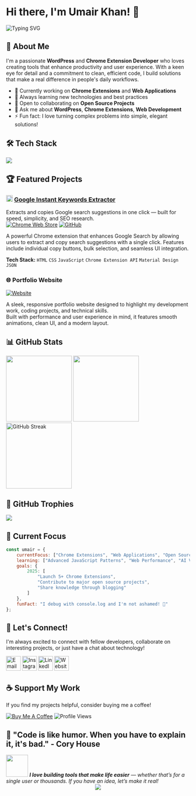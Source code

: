 # Hi there, I'm Umair Khan! 👋

<div align="left">
<img src="https://readme-typing-svg.herokuapp.com?font=Fira+Code&size=30&duration=3000&pause=1000&color=6366F1&vCenter=true&width=600&lines=WordPress+Developer;Chrome+Extension+Developer;Open+Source+Enthusiast;Problem+Solver" alt="Typing SVG"/>
</div>

## 🚀 About Me

I'm a passionate **WordPress** and **Chrome Extension Developer** who loves creating tools that enhance productivity and user experience. With a keen eye for detail and a commitment to clean, efficient code, I build solutions that make a real difference in people's daily workflows.

- 🔭 Currently working on **Chrome Extensions** and **Web Applications**
- 🌱 Always learning new technologies and best practices
- 👯 Open to collaborating on **Open Source Projects**
- 💬 Ask me about **WordPress**, **Chrome Extensions**, **Web Development**
- ⚡ Fun fact: I love turning complex problems into simple, elegant solutions!

## 🛠️ Tech Stack

<div>
      <img src="https://skillicons.dev/icons?i=wordpress,php,html,css,javascript,typescript,vscode,figma,notion,github" />
</div>

## 🏆 Featured Projects

<div>

### <img src="https://lh3.googleusercontent.com/EYC1OSqo09CAMquOY4EzcY-YFAiRHu8vpD3UAOVENBK1XKj4ULjWdz_zu34Hpa4lqbTJCNqGS4vcndzbcOa1zP1D=s60" width="18px"/> [Google Instant Keywords Extractor](https://chromewebstore.google.com/detail/jbkoeplmipccpeogfcadaoahefknignh)  
Extracts and copies Google search suggestions in one click — built for speed, simplicity, and SEO research.<br>
[![Chrome Web Store](https://img.shields.io/badge/Chrome_Web_Store-4285F4?style=for-the-badge&logo=google-chrome&logoColor=white)](https://chromewebstore.google.com/detail/google-instant-keywords-e/jbkoeplmipccpeogfcadaoahefknignh)
[![GitHub](https://img.shields.io/badge/GitHub-100000?style=for-the-badge&logo=github&logoColor=white)](https://github.com/umairyousafzai/google-instant-keywords-extractor)

A powerful Chrome extension that enhances Google Search by allowing users to extract and copy search suggestions with a single click. Features include individual copy buttons, bulk selection, and seamless UI integration.

**Tech Stack:** `HTML` `CSS` `JavaScript` `Chrome Extension API` `Material Design` `JSON`


### 🌐 Portfolio Website
[![Website](https://img.shields.io/badge/Visit_My_Website-6366F1?style=for-the-badge&logo=google-chrome&logoColor=white)](https://umairyousafzai.com/)

A sleek, responsive portfolio website designed to highlight my development work, coding projects, and technical skills.  
Built with performance and user experience in mind, it features smooth animations, clean UI, and a modern layout.  

## 📊 GitHub Stats

<div align="left">
  <img height="180em" src="https://github-readme-stats.vercel.app/api?username=theumair07&show_icons=true&theme=tokyonight&include_all_commits=true&count_private=true"/>
  <img height="180em" src="https://github-readme-stats.vercel.app/api/top-langs/?username=theumair07&layout=compact&langs_count=8&theme=tokyonight"/>
  <img height="180em" src="https://github-readme-streak-stats.herokuapp.com/?user=theumair07&theme=tokyonight" alt="GitHub Streak"/>
</div>

## 🏅 GitHub Trophies

<div align="left">
  <img src="https://github-profile-trophy.vercel.app/?username=theumair07&theme=tokyonight&no-frame=true&no-bg=false&margin-w=4&row=1" />
</div>

## 🎯 Current Focus

```javascript
const umair = {
    currentFocus: ["Chrome Extensions", "Web Applications", "Open Source"],
    learning: ["Advanced JavaScript Patterns", "Web Performance", "AI Vibe Coding"],
    goals: {
        2025: [
            "Launch 5+ Chrome Extensions",
            "Contribute to major open source projects",
            "Share knowledge through blogging"
        ]
    },
    funFact: "I debug with console.log and I'm not ashamed! 🐛"
};
```

## 🤝 Let's Connect!

<div align="left">

I'm always excited to connect with fellow developers, collaborate on interesting projects, or just have a chat about technology!

<a href="mailto:contact@umairyousafzai.com"><img src="https://skillicons.dev/icons?i=gmail&theme=light" width="40" alt="Email" /></a>
<a href="https://instagram.com/theumair.07"><img src="https://skillicons.dev/icons?i=instagram&theme=light" width="40" alt="Instagram" /></a>
<a href="https://linkedin.com/in/theumair07"><img src="https://skillicons.dev/icons?i=linkedin&theme=light" width="40" alt="LinkedIn" /></a>
<a href="https://umairyousafzai.com"><img src="https://skillicons.dev/icons?i=wordpress&theme=light" width="40" alt="Website" /></a>


## ☕ Support My Work

If you find my projects helpful, consider buying me a coffee!

[![Buy Me A Coffee](https://img.shields.io/badge/Buy%20Me%20A%20Coffee-FFDD00?style=for-the-badge&logo=buy-me-a-coffee&logoColor=black)](https://www.buymeacoffee.com/theumair07) ![Profile Views](https://komarev.com/ghpvc/?username=theumair07&color=6366f1&style=for-the-badge&label=Profile+Views)
  
## 💫 "Code is like humor. When you have to explain it, it's bad." - Cory House

</div>

<img src="https://media.giphy.com/media/LnQjpWaON8nhr21vNW/giphy.gif" width="60">  
<em><b>I love building tools that make life easier</b> — whether that’s for a single user or thousands. If you have an idea, let’s make it real!</em>
<div align="center">
  <img src="https://capsule-render.vercel.app/api?type=waving&color=6366f1&height=100&section=footer" />
</div>
